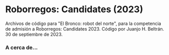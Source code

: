 # Roborregos: Candidates (2023)
Archivos de código para "El Bronco: robot del norte", para la competencia de admisión a Roborregos: Candidates 2023. Código por Juanjo H. Beltrán. 30 de septiembre de 2023.

### A cerca de...
